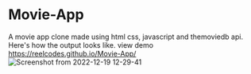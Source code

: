 # Movie-App
A movie app clone made using html css, javascript and themoviedb api.
Here's how the output looks like.
view demo https://reelcodes.github.io/Movie-App/
![Screenshot from 2022-12-19 12-29-41](https://user-images.githubusercontent.com/95425382/208400613-36bbbeff-9408-40b0-93a1-70ed67091af9.png)

